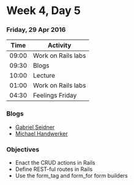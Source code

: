 # Week 4, Day 5

### Friday, 29 Apr 2016

| Time | Activity |
| --- | --- |
| 09:00 | Work on Rails labs |
| 09:30 | Blogs |
| 10:00 | Lecture |
| 01:00 | Work on Rails labs |
| 04:30 | Feelings Friday |

### Blogs

- [Gabriel Seidner](https://medium.com/@gabriel_17032)
- [Michael Handwerker](https://medium.com/@WerkerM)

### Objectives

- Enact the CRUD actions in Rails 
- Define REST-ful routes in Rails 
- Use the form\_tag and form\_for form builders 

